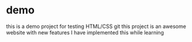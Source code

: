 # demo
this is a demo project for testing HTML/CSS git 
this project is an awesome website with new features
I have implemented this while learning
